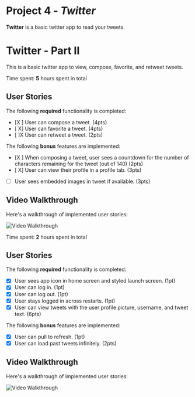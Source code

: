 # Project 4 - *Twitter*

**Twitter** is a basic twitter app to read your tweets.

# Twitter - Part II

This is a basic twitter app to view, compose, favorite, and retweet tweets.

Time spent: **5** hours spent in total

## User Stories

The following **required** functionality is completed:

- [X ] User can compose a tweet. (4pts)
- [ X] User can favorite a tweet. (4pts)
- [ ]X User can retweet a tweet. (2pts)

The following **bonus** features are implemented:

- [X ] When composing a tweet, user sees a countdown for the number of characters remaining for the tweet (out of 140) (2pts)
- [ X] User can view their profile in a profile tab. (3pts)
- [ ] User sees embedded images in tweet if available. (3pts)

## Video Walkthrough

Here's a walkthrough of implemented user stories:

<img src='http://g.recordit.co/VZJ9nue2no.gif' title='Video Walkthrough' width='' alt='Video Walkthrough' />

Time spent: **2** hours spent in total

## User Stories

The following **required** functionality is completed:

- [X] User sees app icon in home screen and styled launch screen. (1pt)
- [X] User can log in. (1pt)
- [X] User can log out. (1pt)
- [X] User stays logged in across restarts. (1pt)
- [X] User can view tweets with the user profile picture, username, and tweet text. (6pts)

The following **bonus** features are implemented:

- [X] User can pull to refresh. (1pt)
- [X] User can load past tweets infinitely. (2pts)

## Video Walkthrough

Here's a walkthrough of implemented user stories:

<img src='http://g.recordit.co/erSwq1uG05.gif' title='Twitter' width='' alt='Video Walkthrough' />
